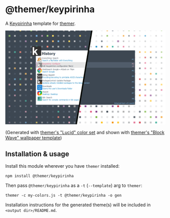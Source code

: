 # @themer/keypirinha

A [Keypirinha](https://keypirinha.com/) template for [themer](https://github.com/mjswensen/themer).

![themer Keypirinha preview](assets/themer-keypirinha-preview.png)

(Generated with [themer's "Lucid" color set](https://github.com/mjswensen/themer/tree/master/cli/packages/colors-lucid) and shown with [themer's "Block Wave" wallpaper template](https://github.com/mjswensen/themer/tree/master/cli/packages/wallpaper-block-wave))

## Installation & usage

Install this module wherever you have `themer` installed:

    npm install @themer/keypirinha

Then pass `@themer/keypirinha` as a `-t` (`--template`) arg to `themer`:

    themer -c my-colors.js -t @themer/keypirinha -o gen

Installation instructions for the generated theme(s) will be included in `<output dir>/README.md`.

